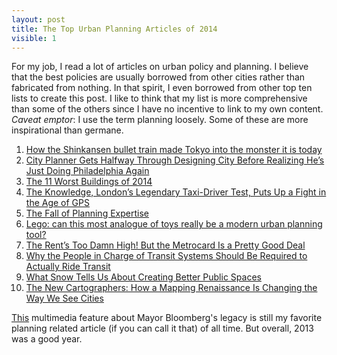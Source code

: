 ```yaml
---
layout: post
title: The Top Urban Planning Articles of 2014
visible: 1
---
```


For my job, I read a lot of articles on urban policy and planning. I believe that the best policies are usually borrowed from other cities rather than fabricated from nothing. In that spirit, I even borrowed from other top ten lists to create this post. I like to think that my list is more comprehensive than some of the others since I have no incentive to link to my own content. *Caveat emptor*: I use the term planning loosely. Some of these are more inspirational than germane.   


1. [How the Shinkansen bullet train made Tokyo into the monster it is today](http://www.theguardian.com/cities/2014/sep/30/-sp-shinkansen-bullet-train-tokyo-rail-japan-50-years)
2. [City Planner Gets Halfway Through Designing City Before Realizing He’s Just Doing Philadelphia Again](http://www.theonion.com/articles/city-planner-gets-halfway-through-designing-city-b,35611/)
3. [The 11 Worst Buildings of 2014](http://www.slate.com/articles/arts/architecture/2014/12/architecture_in_review_the_worst_buildings_of_2014.html)
4. [The Knowledge, London’s Legendary Taxi-Driver Test, Puts Up a Fight in the Age of GPS](http://tmagazine.blogs.nytimes.com/2014/11/10/london-taxi-test-knowledge/?_r=0)
5. [The Fall of Planning Expertise](http://www.planetizen.com/node/69263)
6. [Lego: can this most analogue of toys really be a modern urban planning tool?](http://www.theguardian.com/cities/2014/dec/18/lego-toys-urban-planning-tool-architects-mit)
7. [The Rent’s Too Damn High! But the Metrocard Is a Pretty Good Deal](http://www.cbcny.org/sites/default/files/REPORT_HousingAffordabilityVsLocation_08122014.pdf)
8. [Why the People in Charge of Transit Systems Should Be Required to Actually Ride Transit](http://www.citylab.com/cityfixer/2014/09/why-the-people-in-charge-of-transit-systems-should-be-required-to-actually-ride-transit/379931/)
9. [What Snow Tells Us About Creating Better Public Spaces](http://thisoldcity.com/advocacy/photos-what-snow-tells-us-about-creating-better-public-spaces-e-passyunk-avenue#.VKboACvF_bA)
10. [The New Cartographers: How a Mapping Renaissance Is Changing the Way We See Cities](http://nextcity.org/features/view/the-new-cartographers)

[This](http://www.nytimes.com/newsgraphics/2013/08/18/reshaping-new-york/) multimedia feature about Mayor Bloomberg's legacy is still my favorite planning related article (if you can call it that) of all time. But overall, 2013 was a good year.  

